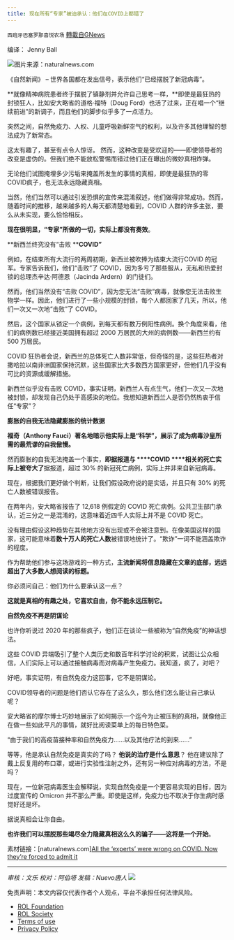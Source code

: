 ```yaml
---
title: 现在所有“专家”被迫承认：他们在COVID上都错了
---
```

`西班牙巴塞罗那喜悦农场` [轉載自GNews](https://gnews.org/zh-hans/2173947/)

编译： Jenny Ball

![](https://assets.gnews.org/wp-content/uploads/2022/03/image-1773.png)图片来源：naturalnews.com

《自然新闻》 – 世界各国都在发出信号，表示他们“已经摆脱了新冠病毒”。

**就像精神病院患者终于摆脱了镇静剂并允许自己思考一样，**即使是最狂热的封锁狂人，比如安大略省的道格·福特（Doug Ford）也活了过来，正在唱一个“继续前进”的新调子，而且他们的脚步似乎多了一点活力。

突然之间，自然免疫力、人权、儿童呼吸新鲜空气的权利，以及许多其他理智的想法成为了新常态。

这太有趣了，甚至有点令人惊讶。 然而，这种改变是受欢迎的——即使领导者的改变是虚伪的。但我们绝不能放松警惕而错过他们正在曝出的微妙真相炸弹。

无论他们试图掩埋多少污垢来掩盖所发生的事情的真相，即使是最狂热的零COVID疯子，也无法永远隐藏真相。

当然，他们当然可以通过引发恐惧的宣传来混淆叙述，他们做得非常成功。然而，随着时间的推移，越来越多的人每天都清楚地看到，COVID 人群的许多主张，要么从未实现，要么恰恰相反。

**现在很明显，“专家”所做的一切，实际上都没有奏效**。

**新西兰终究没有“击败 ****COVID”**

例如，在结束所有大流行的两周初期，新西兰被吹捧为结束大流行COVID 的冠军。专家告诉我们，他们“击败”了 COVID，因为多亏了那些服从，无私和热爱封锁的总理杰辛达·阿德恩（Jacinda Ardern）的门徒们。

然而，他们当然没有“击败 COVID”，因为您无法“击败”病毒，就像您无法击败生物学一样。因此，他们进行了一些小规模的封锁，每个人都回家了几天，所以，他们一次又一次地“击败”了 COVID。

然后，这个国家从锁定一个病例，到每天都有数万例阳性病例。换个角度来看，他们的病例数已经接近美国拥有超过 2000 万居民的大州的病例数——新西兰约有 500 万居民。

COVID 狂热者会说，新西兰的总体死亡人数非常低，但奇怪的是，这些狂热者对撒哈拉以南非洲国家保持沉默，这些国家比大多数西方国家更好，但他们几乎没有可比的资源或缓解措施。

新西兰似乎没有击败 COVID，事实证明，新西兰人有点生气，他们一次又一次地被封锁，却发现自己仍处于高感染的地位。我想知道新西兰人是否仍然热衷于信任“专家”？

**膨胀的自我无法隐藏膨胀的统计数据**

**福奇（****Anthony Fauci****）著名地暗示他实际上是“科学”，展示了成为病毒沙皇所需的最荒谬的自我傲慢。**

然而膨胀的自我无法掩盖一个事实，**即据报道与 ****COVID ****相关的死亡实际上被夸大了**据报道，超过 30% 的新冠死亡病例，实际上并非来自新冠病毒。

现在，根据我们更好做个判断，让我们假设政府说的是实话，并且只有 30% 的死亡人数被错误报告。

在两年内，安大略省报告了 12,618 例假定的 COVID 死亡病例。公共卫生部门承认，近三分之一是混淆的，这意味着近四千人实际上并不是 COVID 死亡。

没有理由假设这种趋势在其他地方没有出现或不会被注意到。在像美国这样的国家，这可能意味着**数十万人的死亡人数**被错误地统计了。“欺诈”一词不能涵盖欺诈的程度。

作为帮助他们参与这场游戏的一种方式，**主流新闻将信息隐藏在文章的底部，远远超出了大多数人想阅读的标题。**

你必须问自己：他们为什么要承认这一点？

**这就是真相的有趣之处，它喜欢自由，你不能永远压制它。**

**自然免疫不再是阴谋论**

也许你听说过 2020 年的那些疯子，他们正在谈论一些被称为“自然免疫”的神话想法。

这些 COVID 异端吸引了整个人类历史和数百年科学讨论的积累，试图让公众相信，人们实际上可以通过接触病毒而对病毒产生免疫力。我知道，疯了，对吧？

好吧，事实证明，有自然免疫力这回事，它不是阴谋论。

COVID领导者的问题是他们否认它存在了这么久，那么他们怎么能让自己承认呢？

安大略省的摩尔博士巧妙地展示了如何揭示一个迄今为止被压制的真相，就像他正在做一些如此平凡的事情，就好比阅读菜单上的每日特色菜。

“由于我们的高疫苗接种率和自然免疫力……以及其他疗法的到来……”

等等，他是承认自然免疫是真实的了吗？ **他说的治疗是什么意思**？ 他在建议除了戴上反复用的布口罩，或进行实验性注射之外，还有另一种应对病毒的方法，不是吗？

现在，一位新冠病毒医生会解释说，实现自然免疫是一个更容易实现的目标，因为过度宣传的 Omicron 并不那么严重。即使是这样，免疫力也不取决于你生病时感觉好还是坏。

据说真相会让你自由。

**也许我们可以摆脱那些竭尽全力隐藏真相这么久的骗子——这将是一个开始**。

素材链接：[naturalnews.com][All the ‘experts’ were wrong on COVID. Now they’re forced to admit it](https://www.naturalnews.com/2022-03-14-all-the-experts-were-wrong-on-covid.html)

* * *

*审核：文乐
校对：阿伯塔
发稿：Nuevo唐人*
![](https://assets.gnews.org/wp-content/uploads/2022/03/西喜-10.jpeg)
 

免责声明：本文内容仅代表作者个人观点，平台不承担任何法律风险。

- [ROL Foundation](https://rolfoundation.org/)
- [ROL Society](https://rolsociety.org/)
- [Terms of use](https://gnews.org/terms-of-use-3/)
- [Privacy Policy](https://gnews.org/privacy-policy/)
